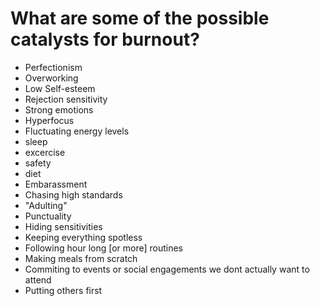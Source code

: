 
# What are some of the possible catalysts for burnout?

- Perfectionism 
- Overworking
- Low Self-esteem
- Rejection sensitivity 
- Strong emotions
- Hyperfocus
- Fluctuating energy levels
- sleep
- excercise
- safety
- diet
- Embarassment 
- Chasing high standards
- "Adulting" 
- Punctuality
- Hiding sensitivities
- Keeping everything spotless
- Following hour long [or more] routines
- Making meals from scratch
- Commiting to events or social engagements we dont actually want to attend
- Putting others first 
 
